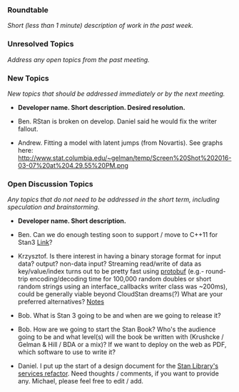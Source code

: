 ### Roundtable
_Short (less than 1 minute) description of work in the past week._

### Unresolved Topics
_Address any open topics from the past meeting._

### New Topics
_New topics that should be addressed immediately or by the next
meeting._

* __Developer name.  Short description.  Desired resolution.__
* Ben. RStan is broken on develop. Daniel said he would fix the writer fallout.

* Andrew. Fitting a model with latent jumps (from Novartis).  See graphs here:  http://www.stat.columbia.edu/~gelman/temp/Screen%20Shot%202016-03-07%20at%204.29.55%20PM.png


### Open Discussion Topics
_Any topics that do not need to be addressed in the short term,
including speculation and brainstorming._

* __Developer name.  Short description.__

* Ben. Can we do enough testing soon to support / move to C++11 for Stan3 [Link](https://github.com/stan-dev/stan/wiki/Cpp11-Upgrade)?

* Krzysztof. Is there interest in having a binary storage format for input data? output? non-data input?  Streaming read/write of data as key/value/index turns out to be pretty fast using [protobuf](https://github.com/sakrejda/protostan/blob/develop/src/protostan/interface_callbacks/writer/binary_proto_stream_writer.hpp) (e.g.- round-trip encoding/decoding time for 100,000 random doubles or short random strings using an interface_callbacks writer class was ~200ms), could be generally viable beyond CloudStan dreams(?) What are your preferred alternatives? [Notes](https://github.com/stan-dev/stan/wiki/Protocol-Buffers-for-serialization-of-input-data,-output-samples,-initial-values,-input-parameters,-and-output-messages,)

* Bob.  What is Stan 3 going to be and when are we going to release it?

* Bob.  How are we going to start the Stan Book?  Who's the audience going to be and what level(s) will the book be written with (Krushcke / Gelman & Hill / BDA or a mix)?  If we want to deploy on the web as PDF, which software to use to write it?  

* Daniel. I put up the start of a design document for the [Stan Library's services refactor](/Services-Refactor-Design-Document.md). Need thoughts / comments, if you want to provide any. Michael, please feel free to edit / add.